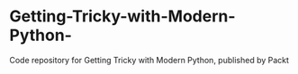 # Getting-Tricky-with-Modern-Python-
Code repository for Getting Tricky with Modern Python, published by Packt
